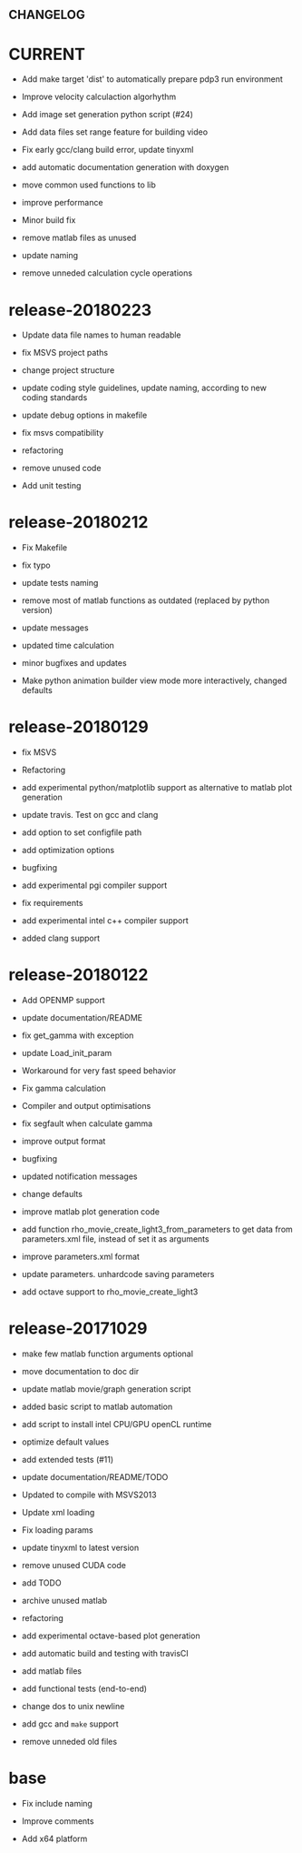 CHANGELOG
---------

CURRENT
=======

- Add make target 'dist' to automatically prepare pdp3 run environment

- Improve velocity calculaction algorhythm

- Add image set generation python script (#24)

- Add data files set range feature for building video

- Fix early gcc/clang build error, update tinyxml

- add automatic documentation generation with doxygen

- move common used functions to lib

- improve performance

- Minor build fix

- remove matlab files as unused

- update naming

- remove unneded calculation cycle operations

release-20180223
================

- Update data file names to human readable

- fix MSVS project paths

- change project structure

- update coding style guidelines, update naming, according to new coding standards

- update debug options in makefile

- fix msvs compatibility

- refactoring

- remove unused code

- Add unit testing

release-20180212
================

- Fix Makefile

- fix typo

- update tests naming

- remove most of matlab functions as outdated (replaced by python version)

- update messages

- updated time calculation

- minor bugfixes and updates

- Make python animation builder view mode more interactively, changed defaults

release-20180129
================

- fix MSVS

- Refactoring

- add experimental python/matplotlib support as alternative to matlab plot generation

- update travis. Test on gcc and clang

- add option to set configfile path

- add optimization options

- bugfixing

- add experimental pgi compiler support

- fix requirements

- add experimental intel c++ compiler support

- added clang support

release-20180122
================

- Add OPENMP support

- update documentation/README

- fix get_gamma with exception

- update Load_init_param

- Workaround for very fast speed behavior

- Fix gamma calculation

- Compiler and output optimisations

- fix segfault when calculate gamma

- improve output format

- bugfixing

- updated notification messages

- change defaults

- improve matlab plot generation code

- add function rho_movie_create_light3_from_parameters to get data from parameters.xml file, instead of set it as arguments

- improve parameters.xml format

- update parameters. unhardcode saving parameters

- add octave support to rho_movie_create_light3

release-20171029
================

- make few matlab function arguments optional

- move documentation to doc dir

- update matlab movie/graph generation script

- added basic script to matlab automation

- add script to install intel CPU/GPU openCL runtime

- optimize default values

- add extended tests (#11)

- update documentation/README/TODO

- Updated to compile with MSVS2013

- Update xml loading

- Fix loading params

- update tinyxml to latest version

- remove unused CUDA code

- add TODO

- archive unused matlab

- refactoring

- add experimental octave-based plot generation

- add automatic build and testing with travisCI

- add matlab files

- add functional tests (end-to-end)

- change dos to unix newline

- add gcc and `make` support

- remove unneded old files

base
====

- Fix include naming

- Improve comments

- Add x64 platform
